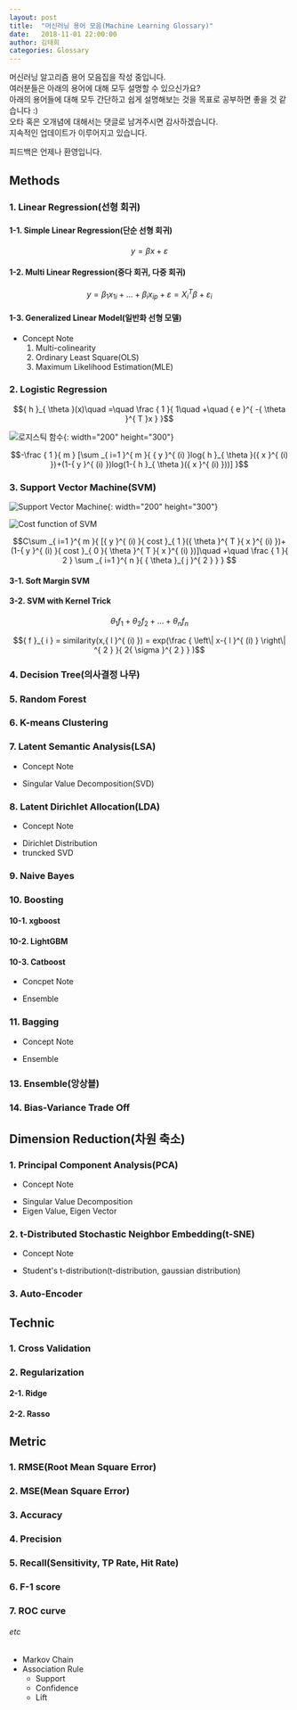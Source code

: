 ```yaml
---
layout: post
title:  "머신러닝 용어 모음(Machine Learning Glossary)"
date:   2018-11-01 22:00:00
author: 김태희
categories: Glossary
---
```


머신러닝 알고리즘 용어 모음집을 작성 중입니다.  
여러분들은 아래의 용어에 대해 모두 설명할 수 있으신가요?  
아래의 용어들에 대해 모두 간단하고 쉽게 설명해보는 것을 목표로 공부하면 좋을 것 같습니다 :)  
오타 혹은 오개념에 대해서는 댓글로 남겨주시면 감사하겠습니다.  
지속적인 업데이트가 이루어지고 있습니다.  

피드백은 언제나 환영입니다.

## Methods

### 1. Linear Regression(선형 회귀)

#### 1-1. Simple Linear Regression(단순 선형 회귀)

$$ y = \beta x + \varepsilon $$

#### 1-2. Multi Linear Regression(중다 회귀, 다중 회귀)

$$ y = { \beta  }_{ 1 }{ x }_{ 1i } + ... + { \beta  }_{ i }{ x }_{ ip } + \varepsilon = { X }_{ i }^{ T }\beta + { \varepsilon  }_{ i } $$

#### 1-3. Generalized Linear Model(일반화 선형 모델)

* Concept Note
  1. Multi-colinearity
  2. Ordinary Least Square(OLS)
  3. Maximum Likelihood Estimation(MLE)

### 2. Logistic Regression

$${ h }_{ \theta  }(x)\quad =\quad \frac { 1 }{ 1\quad +\quad { e }^{ -{ \theta  }^{ T }x } }$$

![로지스틱 함수](https://upload.wikimedia.org/wikipedia/commons/thumb/8/88/Logistic-curve.svg/480px-Logistic-curve.svg.png){: width="200" height="300"}

$$-\frac { 1 }{ m } [\sum _{ i=1 }^{ m }{ { y }^{ (i) }log{ h }_{ \theta  }({ x }^{ (i) })+(1-{ y }^{ (i) })log(1-{ h }_{ \theta  }({ x }^{ (i) }))] }$$

### 3. Support Vector Machine(SVM)

![Support Vector Machine](https://encrypted-tbn0.gstatic.com/images?q=tbn:ANd9GcS1IQUL_6FPoOQEzmwZBhX2JAhAokXfdJ_9te01U2qE2sNEBoTMAA){: width="200" height="300"}

![Cost function of SVM](http://www.holehouse.org/mlclass/12_Support_Vector_Machines_files/Image%20[12].png)

$$C\sum _{ i=1 }^{ m }{ [{ y }^{ (i) }{ cost }_{ 1 }({ \theta  }^{ T }{ x }^{ (i) })+(1-{ y }^{ (i) }{ cost }_{ 0 }{ \theta  }^{ T }{ x }^{ (i) })]\quad +\quad \frac { 1 }{ 2 } \sum _{ i=1 }^{ n }{ { \theta  }_{ j }^{ 2 } }  } $$

#### 3-1. Soft Margin SVM

#### 3-2. SVM with Kernel Trick

$${ \theta  }_{ 1 }{ f }_{ 1 }+{ \theta  }_{ 2 }{ f }_{ 2 }+...+{ \theta  }_{ n }{ f }_{ n }$$

$${ f }_{ i } = similarity(x,{ l }^{ (i) }) = exp(\frac { \left\| x-{ l }^{ (i) } \right\| ^{ 2 } }{ 2{ \sigma  }^{ 2 } } )$$

### 4. Decision Tree(의사결정 나무)

### 5. Random Forest

### 6. K-means Clustering

### 7. Latent Semantic Analysis(LSA)

* Concept Note
 - Singular Value Decomposition(SVD)

### 8. Latent Dirichlet Allocation(LDA)

* Concept Note
 - Dirichlet Distribution
 - truncked SVD
### 9. Naive Bayes

### 10. Boosting

#### 10-1. xgboost
#### 10-2. LightGBM
#### 10-3. Catboost

* Concpet Note
 - Ensemble

### 11. Bagging

* Concept Note
 - Ensemble

### 13. Ensemble(앙상블)

### 14. Bias-Variance Trade Off

## Dimension Reduction(차원 축소)

### 1. Principal Component Analysis(PCA)

* Concept Note
 - Singular Value Decomposition
 - Eigen Value, Eigen Vector

### 2. t-Distributed Stochastic Neighbor Embedding(t-SNE)

* Concept Note
 - Student's t-distribution(t-distribution, gaussian distribution)

### 3. Auto-Encoder

## Technic

### 1. Cross Validation

### 2. Regularization

#### 2-1. Ridge

#### 2-2. Rasso

## Metric

### 1. RMSE(Root Mean Square Error)

### 2. MSE(Mean Square Error)

### 3. Accuracy

### 4. Precision

### 5. Recall(Sensitivity, TP Rate, Hit Rate)

### 6. F-1 score

### 7. ROC curve

###### etc
- Markov Chain
- Association Rule
  - Support
  - Confidence
  - Lift
